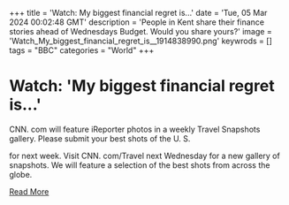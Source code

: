 +++
title = 'Watch: My biggest financial regret is...'
date = 'Tue, 05 Mar 2024 00:02:48 GMT'
description = 'People in Kent share their finance stories ahead of Wednesdays Budget. Would you share yours?'
image = 'Watch_My_biggest_financial_regret_is__1914838990.png'
keywrods =  []
tags = "BBC" 
categories = "World" 
+++

# Watch: 'My biggest financial regret is...'

CNN.
com will feature iReporter photos in a weekly Travel Snapshots gallery.
Please submit your best shots of the U.
S.

for next week.
Visit CNN.
com/Travel next Wednesday for a new gallery of snapshots.
We will feature a selection of the best shots from across the globe.


[Read More](https://www.bbc.co.uk/news/business-68473711)
